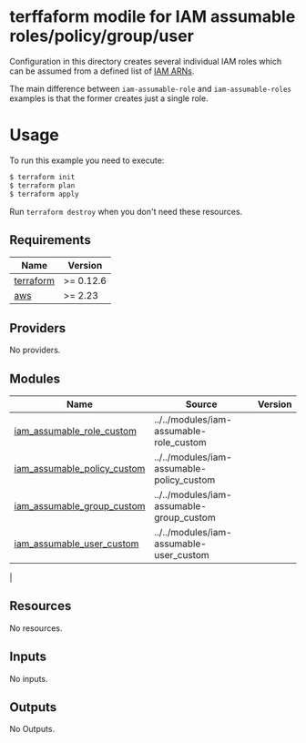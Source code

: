 #  terffaform modile for IAM assumable roles/policy/group/user

Configuration in this directory creates several individual IAM roles which can be assumed from a defined list of [IAM ARNs](https://docs.aws.amazon.com/IAM/latest/UserGuide/reference_identifiers.html#identifiers-arns).

The main difference between `iam-assumable-role` and `iam-assumable-roles` examples is that the former creates just a single role.

# Usage

To run this example you need to execute:

```bash
$ terraform init
$ terraform plan
$ terraform apply
```

Run `terraform destroy` when you don't need these resources.

<!-- BEGINNING OF PRE-COMMIT-TERRAFORM DOCS HOOK -->
## Requirements

| Name | Version |
|------|---------|
| <a name="requirement_terraform"></a> [terraform](#requirement\_terraform) | >= 0.12.6 |
| <a name="requirement_aws"></a> [aws](#requirement\_aws) | >= 2.23 |

## Providers

No providers.

## Modules

| Name | Source | Version |
|------|--------|---------|
| <a name="module_iam_assumable_role_custom"></a> [iam\_assumable\_role\_custom](#module\_iam\_assumable\_role\_custom) | ../../modules/iam-assumable-role_custom |  |
| <a name="module_iam_assumable_policy_custom"></a> [iam\_assumable\_policy\_custom](#module\_iam\_assumable\_policy\_custom) | ../../modules/iam-assumable-policy_custom |  |
| <a name="module_iam_assumable_group_custom"></a> [iam\_assumable\_group\_custom](#module\_iam\_assumable\_group\_custom) | ../../modules/iam-assumable-group_custom |  |
| <a name="module_iam_assumable_user_custom"></a> [iam\_assumable\_user\_custom](#module\_iam\_assumable\_user\_custom) | ../../modules/iam-assumable-user_custom |  |
|

## Resources

No resources.

## Inputs

No inputs.

## Outputs
No Outputs.
